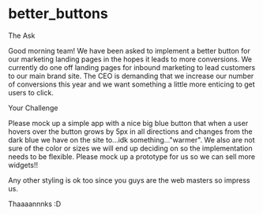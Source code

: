 # better_buttons
The Ask

Good morning team! We have been asked to implement a better button for our marketing landing pages in the hopes it leads to more conversions. We currently do one off landing pages for inbound marketing to lead customers to our main brand site. The CEO is demanding that we increase our number of conversions this year and we want something a little more enticing to get users to click.

Your Challenge

Please mock up a simple app with a nice big blue button that when a user hovers over the button grows by 5px in all directions and changes from the dark blue we have on the site to...idk something..."warmer". We also are not sure of the color or sizes we will end up deciding on so the implementation needs to be flexible. Please mock up a prototype for us so we can sell more widgets!!

Any other styling is ok too since you guys are the web masters so impress us.

Thaaaannnks :D
